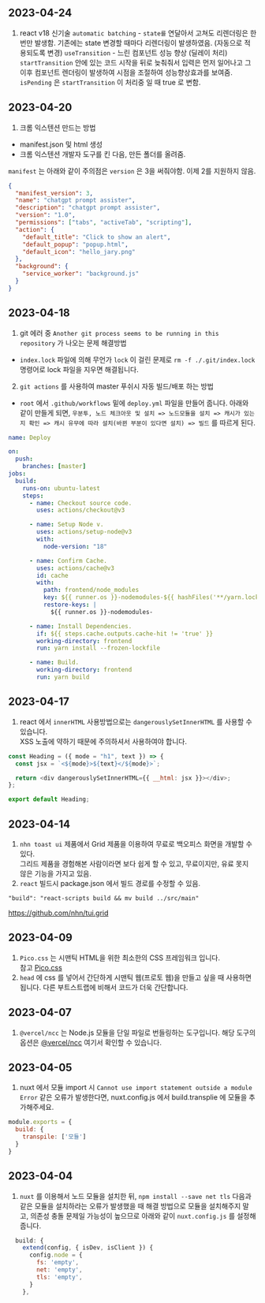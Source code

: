 ## 2023-04-24
1. react v18 신기술
`automatic batching` - `state를` 연달아서 고쳐도 리렌더링은 한 번만 발생함. 기존에는 state 변경할 때마다 리렌더링이 발생하였음. (자동으로 적용되도록 변경)
`useTransition` - 느린 컴포넌트 성능 향상 (딜레이 처리) <br/>
`startTransition` 안에 있는 코드 시작을 뒤로 늦춰줘서 입력은 먼저 일어나고 그 이후 컴포넌트 렌더링이 발생하여 시점을 조절하여 성능향상효과를 보여줌. <br/>
`isPending` 은 `startTransition` 이 처리중 일 때 true 로 변함.
## 2023-04-20
1. 크롬 익스텐션 만드는 방법
 - manifest.json 및 html 생성
 - 크롬 익스텐션 개발자 도구를 킨 다음, 만든 폴더를 올려줌.

`manifest` 는 아래와 같이 주의점은 `version` 은 3을 써줘야함. 이제 2를 지원하지 않음.
```json
{
  "manifest_version": 3,
  "name": "chatgpt prompt assister",
  "description": "chatgpt prompt assister",
  "version": "1.0",
  "permissions": ["tabs", "activeTab", "scripting"],
  "action": {
    "default_title": "Click to show an alert",
    "default_popup": "popup.html",
    "default_icon": "hello_jary.png"
  },
  "background": {
    "service_worker": "background.js"
  }
}
```

## 2023-04-18
1. git 에러 중 `Another git process seems to be running in this repository` 가 나오는 문제 해결방법 
- `index.lock` 파일에 의해 무언가 `lock` 이 걸린 문제로 `rm -f ./.git/index.lock` 명령어로 lock 파일을 지우면 해결됩니다.
2. `git actions` 를 사용하여 master 푸쉬시 자동 빌드/배포 하는 방법
- `root` 에서 `.github/workflows` 밑에 `deploy.yml` 파일을 만들어 줍니다.
아래와 같이 만들게 되면, `우분투, 노드 체크아웃 및 설치 => 노드모듈을 설치 => 캐시가 있는지 확인 => 캐시 유무에 따라 설치(바뀐 부분이 있다면 설치) => 빌드` 를 따르게 된다.
```yml
name: Deploy

on:
  push:
    branches: [master]
jobs:
  build:
    runs-on: ubuntu-latest
    steps:
      - name: Checkout source code.
        uses: actions/checkout@v3

      - name: Setup Node v.
        uses: actions/setup-node@v3
        with:
          node-version: "18"

      - name: Confirm Cache.
        uses: actions/cache@v3
        id: cache
        with:
          path: frontend/node_modules
          key: ${{ runner.os }}-nodemodules-${{ hashFiles('**/yarn.lock') }}
          restore-keys: |
            ${{ runner.os }}-nodemodules-

      - name: Install Dependencies.
        if: ${{ steps.cache.outputs.cache-hit != 'true' }}
        working-directory: frontend
        run: yarn install --frozen-lockfile

      - name: Build.
        working-directory: frontend
        run: yarn build

```

## 2023-04-17
1. react 에서 `innerHTML` 사용방법으로는 `dangerouslySetInnerHTML` 를 사용할 수 있습니다. <br/>
XSS 노출에 약하기 때문에 주의하셔서 사용하여야 합니다. <br/>

```js
const Heading = ({ mode = "h1", text }) => {
  const jsx = `<${mode}>${text}</${mode}>`;

  return <div dangerouslySetInnerHTML={{ __html: jsx }}></div>;
};

export default Heading;
```


## 2023-04-14
1. `nhn toast ui` 제품에서 Grid 제품을 이용하여 무료로 백오피스 화면을 개발할 수 있다. <br/>
그리드 제품을 경험해본 사람이라면 보다 쉽게 할 수 있고, 무료이지만, 유료 못지 않은 기능을 가지고 있음.
2. `react` 빌드시 package.json 에서 빌드 경로를 수정할 수 있음.
```
"build": "react-scripts build && mv build ../src/main"
```


https://github.com/nhn/tui.grid

## 2023-04-09
1. `Pico.css` 는 시맨틱 HTML을 위한 최소한의 CSS 프레임워크 입니다. <br/>
참고 [Pico.css](https://picocss.com/)
2. `head` 에 css 를 넣어서 간단하게 시맨틱 웹(프로토 웹)을 만들고 싶을 때 사용하면 됩니다. 다른 부트스트랩에 비해서 코드가 더욱 간단합니다.

## 2023-04-07
1. `@vercel/ncc` 는 Node.js 모듈을 단일 파일로 번들링하는 도구입니다.
해당 도구의 옵션은 [@vercel/ncc](https://github.com/vercel/ncc) 여기서 확인할 수 있습니다.

## 2023-04-05
1. nuxt 에서 모듈 import 시 `Cannot use import statement outside a module Error` 같은 오류가 발생한다면, nuxt.config.js 에서 build.transplie 에 모듈을 추가해주세요.
```js
module.exports = {
  build: {
    transpile: ['모듈']
  }
}
```

## 2023-04-04
1. `nuxt` 를 이용해서 노드 모듈을 설치한 뒤, `npm install --save net tls` 다음과 같은 모듈을 설치하라는 오류가 발생했을 때 해결 방법으로 모듈을 설치해주지 말고, 의존성 충돌 문제일 가능성이 높으므로 아래와 같이 `nuxt.config.js` 를 설정해줍니다.

```js
  build: {
    extend(config, { isDev, isClient }) {
      config.node = {
        fs: 'empty',
        net: 'empty',
        tls: 'empty',
      }
    },

```
